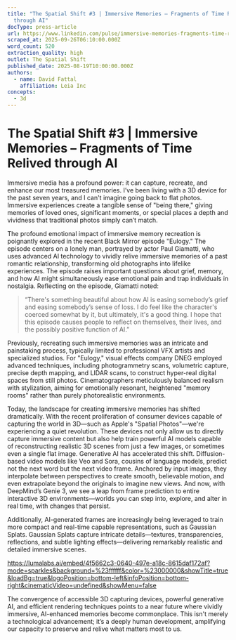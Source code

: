 ```yaml
---
title: "The Spatial Shift #3 | Immersive Memories – Fragments of Time Relived
  through AI"
docType: press-article
url: https://www.linkedin.com/pulse/immersive-memories-fragments-time-relived-through-ai-david-fattal-bpgif
scraped_at: 2025-09-26T06:10:00.000Z
word_count: 520
extraction_quality: high
outlet: The Spatial Shift
published_date: 2025-08-19T10:00:00.000Z
authors:
  - name: David Fattal
    affiliation: Leia Inc
concepts:
  - 3d
---
```


# The Spatial Shift #3 | Immersive Memories – Fragments of Time Relived through AI

Immersive media has a profound power: it can capture, recreate, and enhance our most treasured memories. I’ve been living with a 3D device for the past seven years, and I can't imagine going back to flat photos. Immersive experiences create a tangible sense of "being there," giving memories of loved ones, significant moments, or special places a depth and vividness that traditional photos simply can’t match.

The profound emotional impact of immersive memory recreation is poignantly explored in the recent Black Mirror episode "Eulogy." The episode centers on a lonely man, portrayed by actor Paul Giamatti, who uses advanced AI technology to vividly relive immersive memories of a past romantic relationship, transforming old photographs into lifelike experiences. The episode raises important questions about grief, memory, and how AI might simultaneously ease emotional pain and trap individuals in nostalgia. Reflecting on the episode, Giamatti noted:

> “There's something beautiful about how AI is easing somebody’s grief and easing somebody’s sense of loss. I do feel like the character's coerced somewhat by it, but ultimately, it's a good thing. I hope that this episode causes people to reflect on themselves, their lives, and the possibly positive function of AI.”

Previously, recreating such immersive memories was an intricate and painstaking process, typically limited to professional VFX artists and specialized studios. For "Eulogy," visual effects company DNEG employed advanced techniques, including photogrammetry scans, volumetric capture, precise depth mapping, and LIDAR scans, to construct hyper-real digital spaces from still photos. Cinematographers meticulously balanced realism with stylization, aiming for emotionally resonant, heightened "memory rooms" rather than purely photorealistic environments.

Today, the landscape for creating immersive memories has shifted dramatically. With the recent proliferation of consumer devices capable of capturing the world in 3D—such as Apple's "Spatial Photos"—we're experiencing a quiet revolution. These devices not only allow us to directly capture immersive content but also help train powerful AI models capable of reconstructing realistic 3D scenes from just a few images, or sometimes even a single flat image.
Generative AI has accelerated this shift. Diffusion-based video models like Veo and Sora, cousins of language models, predict not the next word but the next video frame. Anchored by input images, they interpolate between perspectives to create smooth, believable motion, and even extrapolate beyond the originals to imagine new views.
And now, with DeepMind’s Genie 3, we see a leap from frame prediction to entire interactive 3D environments—worlds you can step into, explore, and alter in real time, with changes that persist.

Additionally, AI-generated frames are increasingly being leveraged to train more compact and real-time capable representations, such as Gaussian Splats. Gaussian Splats capture intricate details—textures, transparencies, reflections, and subtle lighting effects—delivering remarkably realistic and detailed immersive scenes.

https://lumalabs.ai/embed/4f5662c3-0640-497e-a18c-8615daf172af?mode=sparkles&background=%23ffffff&color=%23000000&showTitle=true&loadBg=true&logoPosition=bottom-left&infoPosition=bottom-right&cinematicVideo=undefined&showMenu=false

The convergence of accessible 3D capturing devices, powerful generative AI, and efficient rendering techniques points to a near future where vividly immersive, AI-enhanced memories become commonplace. This isn't merely a technological advancement; it’s a deeply human development, amplifying our capacity to preserve and relive what matters most to us.
